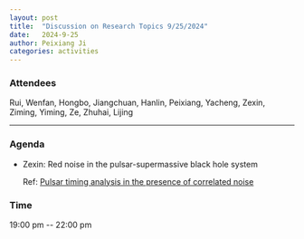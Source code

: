 ```yaml
---
layout: post
title:  "Discussion on Research Topics 9/25/2024"
date:   2024-9-25
author: Peixiang Ji
categories: activities
---
```


### Attendees

Rui, Wenfan, Hongbo, Jiangchuan, Hanlin, Peixiang, Yacheng, Zexin, Ziming, Yiming, Ze, Zhuhai, Lijing

---

### Agenda

- Zexin: Red noise in the pulsar-supermassive black hole system
    
    Ref: [Pulsar timing analysis in the presence of correlated noise](https://doi.org/10.1111/j.1365-2966.2011.19505.x)
  
    
### Time

19:00 pm -- 22:00 pm
